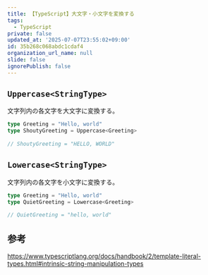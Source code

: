 ```yaml
---
title: 【TypeScript】大文字・小文字を変換する
tags:
  - TypeScript
private: false
updated_at: '2025-07-07T23:55:02+09:00'
id: 35b268c068abdc1cdaf4
organization_url_name: null
slide: false
ignorePublish: false
---
```

## `Uppercase<StringType>`

文字列内の各文字を大文字に変換する。

```typescript
type Greeting = "Hello, world"
type ShoutyGreeting = Uppercase<Greeting>
 
// ShoutyGreeting = "HELLO, WORLD"
```

## `Lowercase<StringType>`

文字列内の各文字を小文字に変換する。

```typescript
type Greeting = "Hello, world"
type QuietGreeting = Lowercase<Greeting>
          
// QuietGreeting = "hello, world"
```

## 参考

https://www.typescriptlang.org/docs/handbook/2/template-literal-types.html#intrinsic-string-manipulation-types
